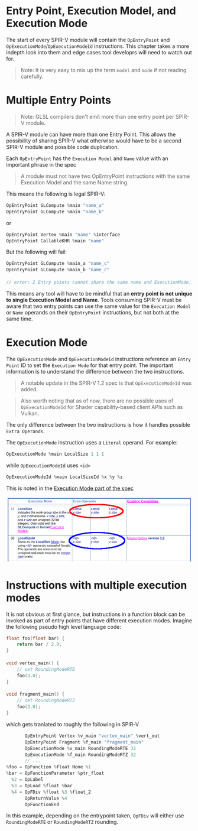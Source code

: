 # Entry Point, Execution Model, and Execution Mode

The start of every SPIR-V module will contain the `OpEntryPoint` and `OpExecutionMode`/`OpExecutionModeId` instructions. This chapter  takes a more indepth look into them and edge cases tool developrs will need to watch out for.

> Note: It is very easy to mix up the term `model` and `mode` if not reading carefully.

# Multiple Entry Points

> Note: GLSL compilers don't emit more than one entry point per SPIR-V module.

A SPIR-V module can have more than one Entry Point. This allows the possibility of sharing SPIR-V what otherwise would have to be a second SPIR-V module and possible code duplication.

Each `OpEntryPoint` has the `Execution Model` and `Name` value with an important phrase in the spec

> A module must not have two OpEntryPoint instructions with the same Execution Model and the same Name string.

This means the following is legal SPIR-V:

```swift
OpEntryPoint GLCompute %main "name_a"
OpEntryPoint GLCompute %main "name_b"
```

or

```swift
OpEntryPoint Vertex %main "name" %interface
OpEntryPoint CallableKHR %main "name"
```

But the following will fail:

```swift
OpEntryPoint GLCompute %main_a "name_c"
OpEntryPoint GLCompute %main_b "name_c"

// error: 2 Entry points cannot share the same name and ExecutionMode.
```

This means any tool will have to be mindful that an **entry point is not unique to single Execution Model and Name**. Tools consuming SPIR-V must be aware that two entry points can use the same value for the `Execution Model` or `Name` operands on their `OpEntryPoint` instructions, but not both at the same time.

# Execution Mode

The `OpExecutionMode` and `OpExecutionModeId` instructions reference an `Entry Point` ID to set the `Execution Mode` for that entry point. The important information is to understand the difference between the two instructions.

> A notable update in the SPIR-V 1.2 spec is that `OpExecutionModeId` was added.

> Also worth noting that as of now, there are no possible uses of `OpExecutionModeId` for Shader capability-based client APIs such as Vulkan.

The only difference between the two instructions is how it handles possible `Extra Operands`.

The `OpExecutionMode` instruction uses a `Literal` operand. For example:

```swift
OpExecutionMode %main LocalSize 1 1 1
```

while `OpExecutionModeId` uses `<id>`

```swift
OpExecutionModeId %main LocalSizeId %x %y %z
```

This is noted in the [Execution Mode part of the spec](https://registry.khronos.org/SPIR-V/specs/unified1/SPIRV.html#Execution_Mode)

![entry_execution_mode_chart.png](../images/entry_execution_mode_chart.png)

# Instructions with multiple execution modes

It is not obvious at first glance, but instructions in a function block can be invoked as part of entry points that have different execution modes. Imagine the following pseudo high level language code:

```c
float foo(float bar) {
    return bar / 2.0;
}

void vertex_main() {
    // set RoundingModeRTE
    foo(3.0);
}

void fragment_main() {
    // set RoundingModeRTZ
    foo(3.0);
}
```

which gets tranlated to roughly the following in SPIR-V

```swift
       OpEntryPoint Vertex %v_main "vertex_main" %vert_out
       OpEntryPoint Fragment %f_main "fragment_main"
       OpExecutionMode %v_main RoundingModeRTE 32
       OpExecutionMode %f_main RoundingModeRTZ 32
       // ...
%foo = OpFunction %float None %1
%bar = OpFunctionParameter %ptr_float
  %2 = OpLabel
  %3 = OpLoad %float %bar
  %4 = OpFDiv %float %3 %float_2
       OpReturnValue %4
       OpFunctionEnd
```

In this example, depending on the entrypoint taken, `OpFDiv` will either use `RoundingModeRTE` or `RoundingModeRTZ` rounding.
